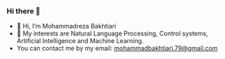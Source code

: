 ### Hi there 👋
- 👋 Hi, I’m Mohammadreza Bakhtiari
- 👀 My interests are Natural Language Processing, Control systems, Artificial Intelligence and Machine Learning.
- You can contact me by my email: mohammadbakhtiari.79@gmail.com

<!--
**Bakhtiarii/Bakhtiarii** is a ✨ _special_ ✨ repository because its `README.md` (this file) appears on your GitHub profile.

Here are some ideas to get you started:

- 🔭 I’m currently working on ...
- 🌱 I’m currently learning ...
- 👯 I’m looking to collaborate on ...
- 🤔 I’m looking for help with ...
- 💬 Ask me about ...
- 📫 How to reach me: ...
- 😄 Pronouns: ...
- ⚡ Fun fact: ...
-->
